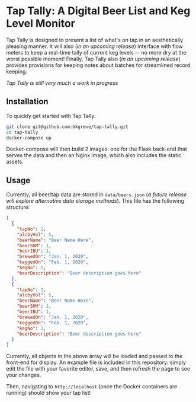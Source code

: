 # Tap Tally: A Digital Beer List and Keg Level Monitor

Tap Tally is designed to present a list of what's on tap in an aesthetically pleasing manner.
It will also (_in an upcoming release_) interface with flow meters to keep a real-time tally
of current keg levels -- no more  dry at the worst possible moment! Finally, Tap Tally also
(_in an upcoming release_) provides provisions for keeping notes about batches for streamlined record keeping.

_Tap Tally is still very much a work in progress_

## Installation

To quickly get started with Tap Tally:
```sh
git clone git@github.com:bkgreve/tap-tally.git
cd tap-tally
docker-compose up
```

Docker-compose will then build 2 images: one for the Flask back-end that serves the data and then
an Nginx image, which also includes the static assets.

## Usage

Currently, all beer/tap data are stored in `data/beers.json` (_a future release will explore alternative
data storage methods_). This file has the following structure:
```json
[
  {
    "tapNo": 1,
    "alcbyVol": 5,
    "beerName": "Beer Name Here",
    "beerSRM": 1,
    "beerIBU": 1,
    "brewedOn": "Jan. 1, 2020",
    "keggedOn": "Feb. 1, 2020",
    "kegNo": 1,
    "beerDescription": "Beer description goes here"
  },
  {
    "tapNo": 2,
    "alcbyVol": 5,
    "beerName": "Beer Name Here",
    "beerSRM": 1,
    "beerIBU": 1,
    "brewedOn": "Jan. 1, 2020",
    "keggedOn": "Feb. 1, 2020",
    "kegNo": 1,
    "beerDescription": "Beer description goes here"
  }
]
```
Currently, all objects in the above array will be loaded and passed to the front-end
for display. An example file is included in this repository: simply edit the file with
your favorite editor, save, and then refresh the page to see your changes.

Then, navigating to `http://localhost` (once the Docker containers are running) should
show your tap list!
